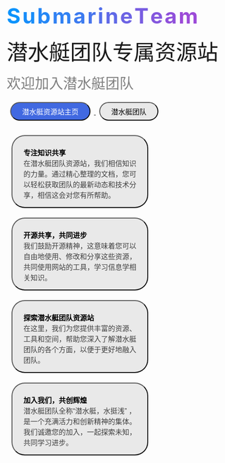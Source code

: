 <font color="#0C93FC" size="36" style="font-weight: bold;">S</font>
<font color="#188DF9" size="36" style="font-weight: bold;">u</font>
<font color="#2487F6" size="36" style="font-weight: bold;">b</font>
<font color="#3081F3" size="36" style="font-weight: bold;">m</font>
<font color="#3C7BF0" size="36" style="font-weight: bold;">a</font>
<font color="#4875ED" size="36" style="font-weight: bold;">r</font>
<font color="#546FEA" size="36" style="font-weight: bold;">i</font>
<font color="#6069E7" size="36" style="font-weight: bold;">n</font>
<font color="#6C63E4" size="36" style="font-weight: bold;">e</font>
<font color="#785DE1" size="36" style="font-weight: bold;">T</font>
<font color="#8457DE" size="36" style="font-weight: bold;">e</font>
<font color="#9051DB" size="36" style="font-weight: bold;">a</font>
<font color="#9C4BD8" size="36" style="font-weight: bold;">m</font>
<p></p>

<font face="黑体" size=10>潜水艇团队专属资源站</font>  
<p></p>
<font face="黑体"  color="gray" size=6>欢迎加入潜水艇团队</font>


<p></p>
<a href="/home.md" target="_blank">
    <button style="background-color: #4169E1; border-radius: 50px; color: white; padding: 7px 25px; text-align: center; text-decoration: none; display: inline-block; font-size: 16px; margin: 8px; cursor: pointer;">潜水艇资源站主页</button>
</a>

<a href="https://www.luogu.com.cn/team/78082" target="_blank">
    <button style="background-color: #e9e9e9; border-radius: 50px; color: black; padding: 7px 25px; text-align: center; text-decoration: none; display: inline-block; font-size: 16px; margin: 8px; cursor: pointer;">潜水艇团队</button>
</a>

<p></p>


<button style="background-color: #e9e9e9; height: 165px; border-radius: 30px; color: black; padding: 25px 25px; text-align: left; text-decoration: none; display: inline-block; font-size: 16px; margin: 11px; cursor: pointer;">
    <b>专注知识共享</b> 
    <font color=#3f3f3f> 
        <br> 在潜水艇团队资源站，我们相信知识 <br> 的力量。通过精心整理的文档，您可 <br> 以轻松获取团队的最新动态和技术分 <br> 享，相信这会对您有所帮助。
    </font>

</button>

<button style="background-color: #e9e9e9; height: 165px; border-radius: 30px; color: black; padding: 25px 25px; text-align: left; text-decoration: none; display: inline-block; font-size: 16px; margin: 11px; cursor: pointer;">
    <b>开源共享，共同进步</b> 
    <font color=#3f3f3f> 
        <br> 我们鼓励开源精神，这意味着您可以 <br> 自由地使用、修改和分享这些资源， <br> 共同使用网站的工具，学习信息学相 <br> 关知识。
    </font>
</button>

<button style="background-color: #e9e9e9; height: 165px; border-radius: 30px; color: black; padding: 25px 25px; text-align: left; text-decoration: none; display: inline-block; font-size: 16px; margin: 11px; cursor: pointer;">
    <b>探索潜水艇团队资源站</b> 
    <font color=#3f3f3f> 
        <br> 在这里，我们为您提供丰富的资源、 <br> 工具和空间，帮助您深入了解潜水艇 <br> 团队的各个方面，以便于更好地融入 <br> 团队。
    </font>
</button>

<button style="background-color: #e9e9e9; height: 165px; border-radius: 30px; color: black; padding: 25px 25px; text-align: left; text-decoration: none; display: inline-block; font-size: 16px; margin: 11px; cursor: pointer;">
    <b>加入我们，共创辉煌</b> 
    <font color=#3f3f3f> 
        <br> 潜水艇团队全称“潜水艇，水挺浅” ， <br> 是一个充满活力和创新精神的集体。 <br> 我们诚邀您的加入，一起探索未知，<br> 共同学习进步。  
    </font>
</button>





